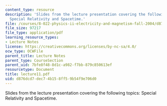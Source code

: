 ```yaml
---
content_type: resource
description: 'Slides from the lecture presentation covering the following topics:
  Special Relativity and Spacetime.'
file: /courses/8-022-physics-ii-electricity-and-magnetism-fall-2004/d876dcd7dec74b158ff59b54f9e706d0_lecture11.pdf
file_size: 97217
file_type: application/pdf
learning_resource_types:
- Lecture Notes
license: https://creativecommons.org/licenses/by-nc-sa/4.0/
ocw_type: OCWFile
parent_title: Lecture Notes
parent_type: CourseSection
parent_uid: 7bfe8f48-8d1c-a982-f7bb-879c850613ef
resourcetype: Document
title: lecture11.pdf
uid: d876dcd7-dec7-4b15-8ff5-9b54f9e706d0
---
```

Slides from the lecture presentation covering the following topics: Special Relativity and Spacetime.
